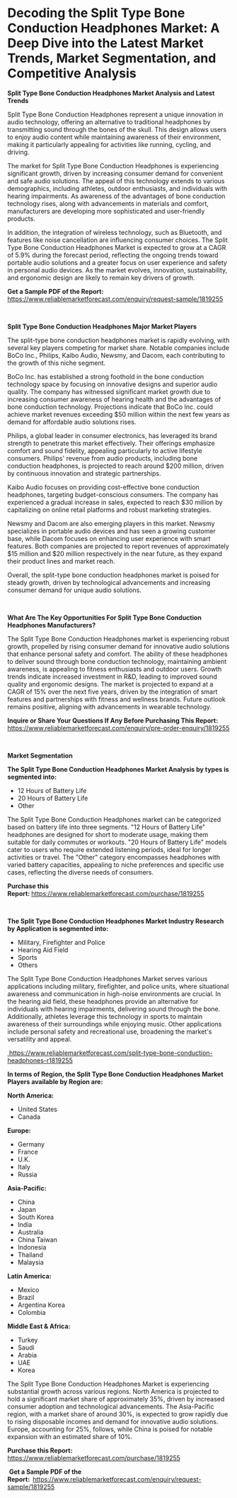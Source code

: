<p><h1>Decoding the Split Type Bone Conduction Headphones Market: A Deep Dive into the Latest Market Trends, Market Segmentation, and Competitive Analysis</h1></p><p><strong>Split Type Bone Conduction Headphones Market Analysis and Latest Trends</strong></p>
<p><p>Split Type Bone Conduction Headphones represent a unique innovation in audio technology, offering an alternative to traditional headphones by transmitting sound through the bones of the skull. This design allows users to enjoy audio content while maintaining awareness of their environment, making it particularly appealing for activities like running, cycling, and driving.</p><p>The market for Split Type Bone Conduction Headphones is experiencing significant growth, driven by increasing consumer demand for convenient and safe audio solutions. The appeal of this technology extends to various demographics, including athletes, outdoor enthusiasts, and individuals with hearing impairments. As awareness of the advantages of bone conduction technology rises, along with advancements in materials and comfort, manufacturers are developing more sophisticated and user-friendly products.</p><p>In addition, the integration of wireless technology, such as Bluetooth, and features like noise cancellation are influencing consumer choices. The Split Type Bone Conduction Headphones Market is expected to grow at a CAGR of 5.9% during the forecast period, reflecting the ongoing trends toward portable audio solutions and a greater focus on user experience and safety in personal audio devices. As the market evolves, innovation, sustainability, and ergonomic design are likely to remain key drivers of growth.</p></p>
<p><strong>Get a Sample PDF of the Report:&nbsp;</strong> <a href="https://www.reliablemarketforecast.com/enquiry/request-sample/1819255?utm_campaign=1998&utm_medium=2&utm_source=Github&utm_content=ia&utm_term=15042025&utm_id=split-type-bone-conduction-headphones">https://www.reliablemarketforecast.com/enquiry/request-sample/1819255</a></p>
<p>&nbsp;</p>
<p><strong>Split Type Bone Conduction Headphones Major Market Players</strong></p>
<p><p>The split-type bone conduction headphones market is rapidly evolving, with several key players competing for market share. Notable companies include BoCo Inc., Philips, Kaibo Audio, Newsmy, and Dacom, each contributing to the growth of this niche segment.</p><p>BoCo Inc. has established a strong foothold in the bone conduction technology space by focusing on innovative designs and superior audio quality. The company has witnessed significant market growth due to increasing consumer awareness of hearing health and the advantages of bone conduction technology. Projections indicate that BoCo Inc. could achieve market revenues exceeding $50 million within the next few years as demand for affordable audio solutions rises.</p><p>Philips, a global leader in consumer electronics, has leveraged its brand strength to penetrate this market effectively. Their offerings emphasize comfort and sound fidelity, appealing particularly to active lifestyle consumers. Philips' revenue from audio products, including bone conduction headphones, is projected to reach around $200 million, driven by continuous innovation and strategic partnerships.</p><p>Kaibo Audio focuses on providing cost-effective bone conduction headphones, targeting budget-conscious consumers. The company has experienced a gradual increase in sales, expected to reach $30 million by capitalizing on online retail platforms and robust marketing strategies.</p><p>Newsmy and Dacom are also emerging players in this market. Newsmy specializes in portable audio devices and has seen a growing customer base, while Dacom focuses on enhancing user experience with smart features. Both companies are projected to report revenues of approximately $15 million and $20 million respectively in the near future, as they expand their product lines and market reach.</p><p>Overall, the split-type bone conduction headphones market is poised for steady growth, driven by technological advancements and increasing consumer demand for unique audio solutions.</p></p>
<p>&nbsp;</p>
<p><strong>What Are The Key Opportunities For Split Type Bone Conduction Headphones Manufacturers?</strong></p>
<p><p>The Split Type Bone Conduction Headphones market is experiencing robust growth, propelled by rising consumer demand for innovative audio solutions that enhance personal safety and comfort. The ability of these headphones to deliver sound through bone conduction technology, maintaining ambient awareness, is appealing to fitness enthusiasts and outdoor users. Growth trends indicate increased investment in R&D, leading to improved sound quality and ergonomic designs. The market is projected to expand at a CAGR of 15% over the next five years, driven by the integration of smart features and partnerships with fitness and wellness brands. Future outlook remains positive, aligning with advancements in wearable technology.</p></p>
<p><strong>Inquire or Share Your Questions If Any Before Purchasing This Report:</strong> <a href="https://www.reliablemarketforecast.com/enquiry/pre-order-enquiry/1819255?utm_campaign=1998&utm_medium=2&utm_source=Github&utm_content=ia&utm_term=15042025&utm_id=split-type-bone-conduction-headphones">https://www.reliablemarketforecast.com/enquiry/pre-order-enquiry/1819255</a></p>
<p>&nbsp;</p>
<p><strong>Market Segmentation</strong></p>
<p><strong>The Split Type Bone Conduction Headphones Market Analysis by types is segmented into:</strong></p>
<p><ul><li>12 Hours of Battery Life</li><li>20 Hours of Battery Life</li><li>Other</li></ul></p>
<p><p>The Split Type Bone Conduction Headphones market can be categorized based on battery life into three segments. "12 Hours of Battery Life" headphones are designed for short to moderate usage, making them suitable for daily commutes or workouts. "20 Hours of Battery Life" models cater to users who require extended listening periods, ideal for longer activities or travel. The "Other" category encompasses headphones with varied battery capacities, appealing to niche preferences and specific use cases, reflecting the diverse needs of consumers.</p></p>
<p><strong>Purchase this Report:&nbsp;</strong><a href="https://www.reliablemarketforecast.com/purchase/1819255?utm_campaign=1998&utm_medium=2&utm_source=Github&utm_content=ia&utm_term=15042025&utm_id=split-type-bone-conduction-headphones">https://www.reliablemarketforecast.com/purchase/1819255</a></p>
<p>&nbsp;</p>
<p><strong>The Split Type Bone Conduction Headphones Market Industry Research by Application is segmented into:</strong></p>
<p><ul><li>Military, Firefighter and Police</li><li>Hearing Aid Field</li><li>Sports</li><li>Others</li></ul></p>
<p><p>The Split Type Bone Conduction Headphones Market serves various applications including military, firefighter, and police units, where situational awareness and communication in high-noise environments are crucial. In the hearing aid field, these headphones provide an alternative for individuals with hearing impairments, delivering sound through the bone. Additionally, athletes leverage this technology in sports to maintain awareness of their surroundings while enjoying music. Other applications include personal safety and recreational use, broadening the market's versatility and appeal.</p></p>
<p><a href="https://www.reliablemarketforecast.com/split-type-bone-conduction-headphones-r1819255?utm_campaign=1998&utm_medium=2&utm_source=Github&utm_content=ia&utm_term=15042025&utm_id=split-type-bone-conduction-headphones">&nbsp;https://www.reliablemarketforecast.com/split-type-bone-conduction-headphones-r1819255</a></p>
<p><strong>In terms of Region, the Split Type Bone Conduction Headphones Market Players available by Region are:</strong></p>
<p>
    <p> <strong> North America: </strong>
        <ul>
            <li>United States</li>
            <li>Canada</li>
        </ul>
        </p> 
    <p> <strong> Europe: </strong>
        <ul>
            <li>Germany</li>
            <li>France</li>
            <li>U.K.</li>
            <li>Italy</li>
            <li>Russia</li>
        </ul>
        </p> 
    <p> <strong> Asia-Pacific: </strong>
        <ul>
            <li>China</li>
            <li>Japan</li>
            <li>South Korea</li>
            <li>India</li>
            <li>Australia</li>
            <li>China Taiwan</li>
            <li>Indonesia</li>
            <li>Thailand</li>
            <li>Malaysia</li>
        </ul>
        </p> 
    <p> <strong> Latin America: </strong>
        <ul>
            <li>Mexico</li>
            <li>Brazil</li>
            <li>Argentina Korea</li>
            <li>Colombia</li>
        </ul>
        </p> 
    <p> <strong> Middle East & Africa: </strong>
        <ul>
            <li>Turkey</li>
            <li>Saudi</li>
            <li>Arabia</li>
            <li>UAE</li>
            <li>Korea</li>
        </ul>
    </p>
    </p>
<p><p>The Split Type Bone Conduction Headphones Market is experiencing substantial growth across various regions. North America is projected to hold a significant market share of approximately 35%, driven by increased consumer adoption and technological advancements. The Asia-Pacific region, with a market share of around 30%, is expected to grow rapidly due to rising disposable incomes and demand for innovative audio solutions. Europe, accounting for 25%, follows, while China is poised for notable expansion with an estimated share of 10%.</p></p>
<p><strong>Purchase this Report: </strong><a href="https://www.reliablemarketforecast.com/purchase/1819255?utm_campaign=1998&utm_medium=2&utm_source=Github&utm_content=ia&utm_term=15042025&utm_id=split-type-bone-conduction-headphones">https://www.reliablemarketforecast.com/purchase/1819255</a></p>
<p>&nbsp;<strong>Get a Sample PDF of the Report:&nbsp;&nbsp;</strong><a href="https://www.reliablemarketforecast.com/enquiry/request-sample/1819255?utm_campaign=1998&utm_medium=2&utm_source=Github&utm_content=ia&utm_term=15042025&utm_id=split-type-bone-conduction-headphones">https://www.reliablemarketforecast.com/enquiry/request-sample/1819255</a></p>
<p><strong></strong></p>
<p><p></p><p></p><p></p></p>